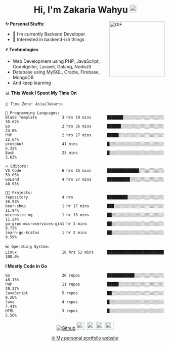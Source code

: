 <h1 align="center">Hi, I'm Zakaria Wahyu <img src="https://github.com/TheDudeThatCode/TheDudeThatCode/blob/master/Assets/Hi.gif" width="20px" height="25px"></h1>

<img align="right" alt="GIF" height="175px" src="https://www.nayakapratama.co.id/wp-content/uploads/2019/07/Website-Maintenance.gif" />

**✨ Personal Stuffs:**
- 🔭 I’m currently Backend Developer
- 🌱 Interested in backend-ish things

**⚡ Technologies**
- Web Development using PHP, JavaScript, CodeIgniter, Laravel, Golang, NodeJS
- Database using MySQL, Oracle, Firebase, MongoDB
- And keep learning

<!--START_SECTION:waka-->
📊 **This Week I Spent My Time On** 

```text
⌚︎ Time Zone: Asia/Jakarta

💬 Programming Languages: 
Blade Template           3 hrs 19 mins       ███████░░░░░░░░░░░░░░░░░░   30.62% 
Go                       2 hrs 36 mins       ██████░░░░░░░░░░░░░░░░░░░   24.0% 
PHP                      2 hrs 27 mins       █████░░░░░░░░░░░░░░░░░░░░   22.64% 
protobuf                 41 mins             █░░░░░░░░░░░░░░░░░░░░░░░░   6.32% 
Bash                     23 mins             █░░░░░░░░░░░░░░░░░░░░░░░░   3.63%

🔥 Editors: 
VS Code                  6 hrs 25 mins       ██████████████░░░░░░░░░░░   59.05% 
GoLand                   4 hrs 27 mins       ██████████░░░░░░░░░░░░░░░   40.95%

🐱‍💻 Projects: 
repository               4 hrs               █████████░░░░░░░░░░░░░░░░   36.93% 
beer-shop                1 hr 17 mins        ███░░░░░░░░░░░░░░░░░░░░░░   11.94% 
microsite-mg             1 hr 13 mins        ██░░░░░░░░░░░░░░░░░░░░░░░   11.24% 
go-grpc-microservices-gin1 hr 3 mins         ██░░░░░░░░░░░░░░░░░░░░░░░   9.72% 
learn-go-kratos          1 hr 2 mins         ██░░░░░░░░░░░░░░░░░░░░░░░   9.59%

💻 Operating System: 
Linux                    10 hrs 52 mins      █████████████████████████   100.0%

```

**I Mostly Code in Go** 

```text
Go                       26 repos            ████████████░░░░░░░░░░░░░   48.15% 
PHP                      11 repos            █████░░░░░░░░░░░░░░░░░░░░   20.37% 
JavaScript               5 repos             ██░░░░░░░░░░░░░░░░░░░░░░░   9.26% 
Java                     4 repos             █░░░░░░░░░░░░░░░░░░░░░░░░   7.41% 
HTML                     3 repos             █░░░░░░░░░░░░░░░░░░░░░░░░   5.56%

```



<!--END_SECTION:waka-->

<p align="center">
<a href="https://github.com/zakariawahyu" target="_blank"><img alt="Github" src="https://img.shields.io/badge/GitHub-%2312100E.svg?&style=for-the-badge&logo=Github&logoColor=white" /></a>
<a href="https://www.twitter.com/_zakariawahyu"><img src="https://img.shields.io/badge/twitter-%231DA1F2.svg?&style=for-the-badge&logo=twitter&logoColor=white" height=25></a> 
<a href="https://www.linkedin.com/in/zakariawahyu"><img src="https://img.shields.io/badge/linkedin-%230077B5.svg?&style=for-the-badge&logo=linkedin&logoColor=white" height=25></a> 
<a href="https://www.instagram.com/_zakariawahyu"><img src="https://img.shields.io/badge/instagram-%23E4405F.svg?&style=for-the-badge&logo=instagram&logoColor=white" height=25></a>
<a href="https://medium.com/@zakariawahyu"><img src="https://img.shields.io/badge/Medium-12100E?style=for-the-badge&logo=medium&logoColor=white" height=25></a>
</p>
<p align="center"><a href="https://www.zakariawahyu.com" target="_blank">🌐 My personal portfolio website</a></p>
